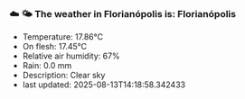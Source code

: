 ### ☁️ 🌤️  The weather in Florianópolis is: Florianópolis

- Temperature: 17.86°C
- On flesh: 17.45°C
- Relative air humidity: 67%
- Rain: 0.0 mm
- Description: Clear sky
- last updated: 2025-08-13T14:18:58.342433
